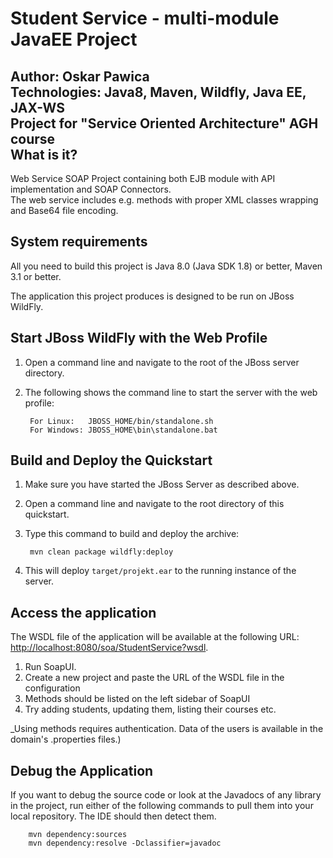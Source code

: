Student Service - multi-module JavaEE Project
==============================================================================================
Author: Oskar Pawica  
Technologies: Java8, Maven, Wildfly, Java EE, JAX-WS  
Project for "Service Oriented Architecture" AGH course  
What is it?
-----------

Web Service SOAP Project containing both EJB module with API implementation and SOAP Connectors.  
The web service includes e.g. methods with proper XML classes wrapping and Base64 file encoding.  

System requirements
-------------------

All you need to build this project is Java 8.0 (Java SDK 1.8) or better, Maven 3.1 or better.

The application this project produces is designed to be run on JBoss WildFly.


Start JBoss WildFly with the Web Profile
-------------------------

1. Open a command line and navigate to the root of the JBoss server directory.
2. The following shows the command line to start the server with the web profile:

        For Linux:   JBOSS_HOME/bin/standalone.sh
        For Windows: JBOSS_HOME\bin\standalone.bat

 
Build and Deploy the Quickstart
-------------------------

1. Make sure you have started the JBoss Server as described above.
2. Open a command line and navigate to the root directory of this quickstart.
3. Type this command to build and deploy the archive:

        mvn clean package wildfly:deploy

4. This will deploy `target/projekt.ear` to the running instance of the server.


Access the application 
---------------------

The WSDL file of the application will be available at the following URL: <http://localhost:8080/soa/StudentService?wsdl>.

1. Run SoapUI.
2. Create a new project and paste the URL of the WSDL file in the configuration
3. Methods should be listed on the left sidebar of SoapUI
4. Try adding students, updating them, listing their courses etc.  
  
  _Using methods requires authentication. Data of the users is available in the domain's .properties files.)


Debug the Application
---------------------

If you want to debug the source code or look at the Javadocs of any library in the project, run either of the following commands to pull them into your local repository. The IDE should then detect them.

        mvn dependency:sources
        mvn dependency:resolve -Dclassifier=javadoc
